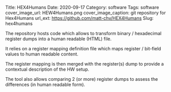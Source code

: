 Title: HEX4Humans
Date: 2020-09-17
Category: software
Tags: software
cover_image_url: HEW4Humans.png
cover_image_caption: git repository for Hex4Humans
url_ext: https://github.com/matt-chv/HEX4Humans
Slug: hex4humans

The repository hosts code which allows to transform binary / hexadecimal register dumps into a human readable (HTML) file.

It relies on a register mapping definition file which maps register / bit-field values to human readable content.

The register mapping is then merged with the register(s) dump to provide a contextual description of the HW setup.

The tool also allows comparing 2 (or more) register dumps to assess the differences (in human readable form).

